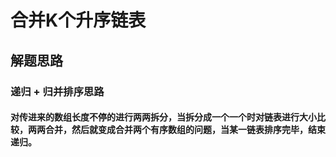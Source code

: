 # 合并K个升序链表

## 解题思路

### 递归 + 归并排序思路

#### 对传进来的数组长度不停的进行两两拆分，当拆分成一个一个时对链表进行大小比较，两两合并，然后就变成合并两个有序数组的问题，当某一链表排序完毕，结束递归。
